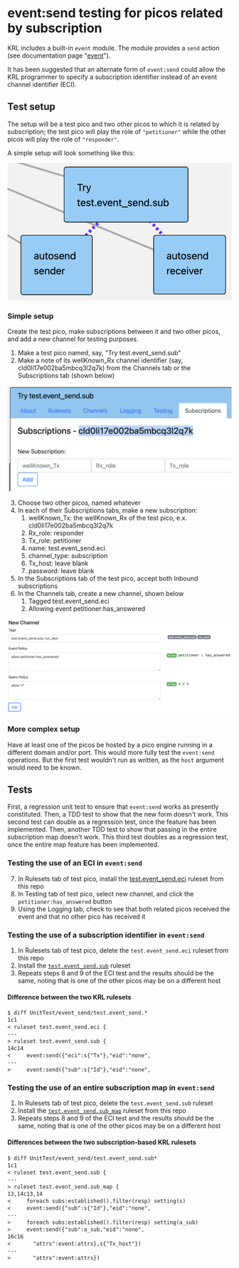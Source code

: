 # event:send testing for picos related by subscription

KRL includes a built-in `event` module.
The module provides a `send` action
(see documentation page "[event](https://picolabs.atlassian.net/wiki/spaces/docs/pages/1189929/event)").

It has been suggested that an alternate form of `event:send` could allow the KRL programmer to specify
a subscription identifier instead of an event channel identifier (ECI).

## Test setup

The setup will be a test pico and two other picos to which it is related by subscription;
the test pico will play the role of `"petitioner"` while the other picos will play the role of `"responder"`.

A simple setup will look something like this:

![simple setup](./subscriptions.png)

### Simple setup

Create the test pico, make subscriptions between it and two other picos, and add a new channel for testing purposes.

1. Make a test pico named, say, "Try test.event_send.sub"
2. Make a note of its wellKnown_Rx channel identifier (say, cld0li17e002ba5mbcq3l2q7k) from the Channels tab or the Subscriptions tab (shown below)

![wellKnown_Rx](./wellKnown_Rx.png)

3. Choose two other picos, named whatever
4. In each of their Subscriptions tabs, make a new subscription:
    1. wellKnown_Tx: the wellKnown_Rx of the test pico, e.x. cld0li17e002ba5mbcq3l2q7k
    2. Rx_role: responder
    3. Tx_role: petitioner
    4. name: test.event_send.eci
    5. channel_type: subscription
    6. Tx_host: leave blank
    7. password: leave blank
5. In the Subscriptions tab of the test pico, accept both Inbound subscriptions
6. In the Channels tab, create a new channel, shown below
    1. Tagged test.event_send.eci
    2. Allowing event petitioner:has_answered

![new channel](./newChannel.png)

### More complex setup

Have at least one of the picos be hosted by a pico engine running in a different domain and/or port.
This would more fully test the `event:send` operations.
But the first test wouldn't run as written, as the `host` argument would need to be known.

## Tests

First, a regression unit test to ensure that `event:send` works as presently constituted.
Then, a TDD test to show that the new form doesn't work.
This second test can double as a regression test, once the feature has been implemented.
Then, another TDD test to show that passing in the entire subscription map doesn't work.
This third test doubles as a regression test, once the entire map feature has been implemented.

### Testing the use of an ECI in `event:send`

7. In Rulesets tab of test pico, install the [test.event_send.eci](https://raw.githubusercontent.com/b1conrad/KRL-experiments/main/UnitTest/event_send/test.event_send.eci.krl) ruleset from this repo
8. In Testing tab of test pico, select new channel, and click the `petitioner:has_answered` button
9. Using the Logging tab, check to see that both related picos received the event and that no other pico has received it

### Testing the use of a subscription identifier in `event:send`

1. In Rulesets tab of test pico, delete the `test.event_send.eci` ruleset from this repo
2. Install the [`test.event_send.sub`](https://raw.githubusercontent.com/b1conrad/KRL-experiments/main/UnitTest/event_send/test.event_send.sub.krl) ruleset
3. Repeats steps 8 and 9 of the ECI test and the results should be the same, noting that is one of the other picos may be on a different host

#### Difference between the two KRL rulesets

```
$ diff UnitTest/event_send/test.event_send.*
1c1
< ruleset test.event_send.eci {
---
> ruleset test.event_send.sub {
14c14
<     event:send({"eci":s{"Tx"},"eid":"none",
---
>     event:send({"sub":s{"Id"},"eid":"none",
```

### Testing the use of an entire subscription map in `event:send`

1. In Rulesets tab of test pico, delete the `test.event_send.sub` ruleset
2. Install the [`test.event_send.sub_map`](https://raw.githubusercontent.com/b1conrad/KRL-experiments/main/UnitTest/event_send/test.event_send.sub_map.krl) ruleset from this repo
3. Repeats steps 8 and 9 of the ECI test and the results should be the same, noting that is one of the other picos may be on a different host

#### Differences between the two subscription-based KRL rulesets

```
$ diff UnitTest/event_send/test.event_send.sub*
1c1
< ruleset test.event_send.sub {
---
> ruleset test.event_send.sub_map {
13,14c13,14
<     foreach subs:established().filter(resp) setting(s)
<     event:send({"sub":s{"Id"},"eid":"none",
---
>     foreach subs:established().filter(resp) setting(a_sub)
>     event:send({"sub":a_sub,"eid":"none",
16c16
<       "attrs":event:attrs},s{"Tx_host"})
---
>       "attrs":event:attrs})
```

